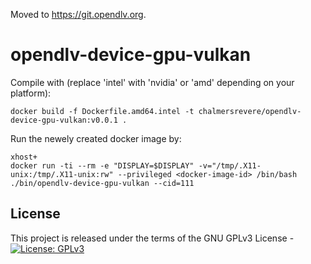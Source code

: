 Moved to https://git.opendlv.org.

# opendlv-device-gpu-vulkan

Compile with (replace 'intel' with 'nvidia' or 'amd' depending on your platform):

```
docker build -f Dockerfile.amd64.intel -t chalmersrevere/opendlv-device-gpu-vulkan:v0.0.1 .
```

Run the newely created docker image by:

```
xhost+
docker run -ti --rm -e "DISPLAY=$DISPLAY" -v="/tmp/.X11-unix:/tmp/.X11-unix:rw" --privileged <docker-image-id> /bin/bash
./bin/opendlv-device-gpu-vulkan --cid=111
```

## License
This project is released under the terms of the GNU GPLv3 License - [![License: GPLv3](https://img.shields.io/badge/license-GPL--3-blue.svg
)](https://www.gnu.org/licenses/gpl-3.0.txt)
